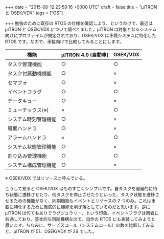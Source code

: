 
+++
date = "2015-08-12 23:59:16 +0000 UTC"
draft = false
title = "μITRON と OSEK/VDX"
tags = ["OS"]

+++
勉強のために既存の RTOS の仕様を確認しよう、というわけで、最近は μITRON と OSEK/VDX について調べてました。μITRON は対象となるシステム向けにプロファイルが規定されており、OSEK/VDX は車載システムに特化した RTOS です。なので、車載向けで比較してみることにします。

<table>
<thead>
<tr>
<th>機能 </th>
<th> μITRON 4.0 (自動車) </th>
<th> OSEK/VDX</th>
</tr>
</thead>
<tbody>
<tr>
<td>タスク管理機能 </td>
<td> ○ </td>
<td> ○</td>
</tr>
<tr>
<td>タスク付属動機機能 </td>
<td> ○ </td>
<td> ×</td>
</tr>
<tr>
<td>セマフォ </td>
<td> ○ </td>
<td> ×</td>
</tr>
<tr>
<td>イベントフラグ </td>
<td> ○ </td>
<td> ○</td>
</tr>
<tr>
<td>データキュー </td>
<td> ○ </td>
<td> ×</td>
</tr>
<tr>
<td>ミューテックス(※) </td>
<td> × </td>
<td> ○</td>
</tr>
<tr>
<td>システム時刻管理機能 </td>
<td> ○ </td>
<td> ×</td>
</tr>
<tr>
<td>周期ハンドラ </td>
<td> ○ </td>
<td> ×</td>
</tr>
<tr>
<td>アラームハンドラ </td>
<td> × </td>
<td> ○</td>
</tr>
<tr>
<td>システム状態管理機能 </td>
<td> ○ </td>
<td> ×</td>
</tr>
<tr>
<td>割り込み管理機能 </td>
<td> ○ </td>
<td> ○</td>
</tr>
<tr>
<td>システム構成管理機能 </td>
<td> ○ </td>
<td> ×</td>
</tr>
</tbody>
</table>


※ OSEK/VDX ではリソースと呼んでいる。

こうして見ると OSEK/VDX はものすごくシンプルです。自タスクを自発的に待ち状態に遷移させたり、他タスクを停止させたりといった、タスク状態を遷移させるための機能がなく、同期機能もイベントとリソースの 2 つのみ。これは車載に特化するために徹底的に機能を削ぎ落としているのだと思います。逆に μITRON は何でもありでラグジュラリー、という印象。イベントフラグは両者に共通しており、基本的な同期機構なので、自作の RTOS にも実装してみようと思います。ちなみに、サービスコール（システムコール）の数を比較してみると、μITRON が 51、OSEK/VDX が 26 でした。


